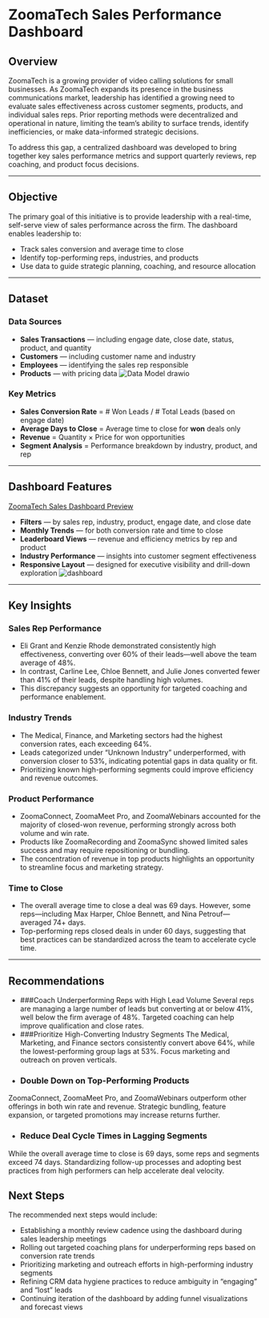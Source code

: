 # ZoomaTech Sales Performance Dashboard

## Overview

ZoomaTech is a growing provider of video calling solutions for small businesses. As ZoomaTech expands its presence in the business communications market, leadership has identified a growing need to evaluate sales effectiveness across customer segments, products, and individual sales reps. Prior reporting methods were decentralized and operational in nature, limiting the team’s ability to surface trends, identify inefficiencies, or make data-informed strategic decisions.

To address this gap, a centralized dashboard was developed to bring together key sales performance metrics and support quarterly reviews, rep coaching, and product focus decisions.

---

## Objective

The primary goal of this initiative is to provide leadership with a real-time, self-serve view of sales performance across the firm. The dashboard enables leadership to:

- Track sales conversion and average time to close
- Identify top-performing reps, industries, and products
- Use data to guide strategic planning, coaching, and resource allocation

---

## Dataset

### Data Sources
- **Sales Transactions** — including engage date, close date, status, product, and quantity
- **Customers** — including customer name and industry
- **Employees** — identifying the sales rep responsible
- **Products** — with pricing data
![Data Model drawio](https://github.com/user-attachments/assets/71549f47-77f4-43bc-a92b-c385cda54ec5)


### Key Metrics
- **Sales Conversion Rate** = # Won Leads / # Total Leads (based on engage date)
- **Average Days to Close** = Average time to close for **won** deals only
- **Revenue** = Quantity × Price for won opportunities
- **Segment Analysis** = Performance breakdown by industry, product, and rep

---

## Dashboard Features 
[ZoomaTech Sales Dashboard Preview](https://public.tableau.com/views/Sales_17462088266400/Dashboard?:language=en-US&:sid=&:redirect=auth&:display_count=n&:origin=viz_share_link)

- **Filters** — by sales rep, industry, product, engage date, and close date
- **Monthly Trends** — for both conversion rate and time to close
- **Leaderboard Views** — revenue and efficiency metrics by rep and product
- **Industry Performance** — insights into customer segment effectiveness
- **Responsive Layout** — designed for executive visibility and drill-down exploration
![dashboard](https://github.com/user-attachments/assets/7cead179-df19-475d-b293-fcd712963103)

---

## Key Insights

### Sales Rep Performance
- Eli Grant and Kenzie Rhode demonstrated consistently high effectiveness, converting over 60% of their leads—well above the team average of 48%.
- In contrast, Carline Lee, Chloe Bennett, and Julie Jones converted fewer than 41% of their leads, despite handling high volumes.
- This discrepancy suggests an opportunity for targeted coaching and performance enablement.

### Industry Trends
- The Medical, Finance, and Marketing sectors had the highest conversion rates, each exceeding 64%.
- Leads categorized under “Unknown Industry” underperformed, with conversion closer to 53%, indicating potential gaps in data quality or fit.
- Prioritizing known high-performing segments could improve efficiency and revenue outcomes.

### Product Performance
- ZoomaConnect, ZoomaMeet Pro, and ZoomaWebinars accounted for the majority of closed-won revenue, performing strongly across both volume and win rate.
- Products like ZoomaRecording and ZoomaSync showed limited sales success and may require repositioning or bundling.
- The concentration of revenue in top products highlights an opportunity to streamline focus and marketing strategy.

### Time to Close
- The overall average time to close a deal was 69 days. However, some reps—including Max Harper, Chloe Bennett, and Nina Petrouf—averaged 74+ days.
- Top-performing reps closed deals in under 60 days, suggesting that best practices can be standardized across the team to accelerate cycle time.

---

## Recommendations

- ###Coach Underperforming Reps with High Lead Volume
Several reps are managing a large number of leads but converting at or below 41%, well below the firm average of 48%. Targeted coaching can help improve qualification and close rates.
- ###Prioritize High-Converting Industry Segments
The Medical, Marketing, and Finance sectors consistently convert above 64%, while the lowest-performing group lags at 53%. Focus marketing and outreach on proven verticals.
- ### Double Down on Top-Performing Products
ZoomaConnect, ZoomaMeet Pro, and ZoomaWebinars outperform other offerings in both win rate and revenue. Strategic bundling, feature expansion, or targeted promotions may increase returns further.
- ### Reduce Deal Cycle Times in Lagging Segments
While the overall average time to close is 69 days, some reps and segments exceed 74 days. Standardizing follow-up processes and adopting best practices from high performers can help accelerate deal velocity.

## Next Steps

The recommended next steps would include:

- Establishing a monthly review cadence using the dashboard during sales leadership meetings
- Rolling out targeted coaching plans for underperforming reps based on conversion rate trends
- Prioritizing marketing and outreach efforts in high-performing industry segments
- Refining CRM data hygiene practices to reduce ambiguity in “engaging” and “lost” leads
- Continuing iteration of the dashboard by adding funnel visualizations and forecast views
